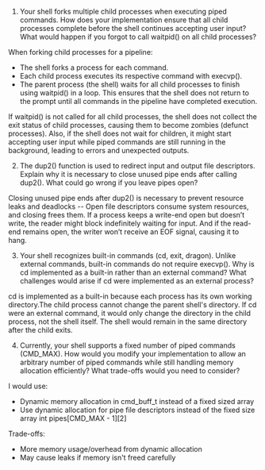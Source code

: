 1. Your shell forks multiple child processes when executing piped commands. How does your implementation ensure that all child processes complete before the shell continues accepting user input? What would happen if you forgot to call waitpid() on all child processes?

When forking child processes for a pipeline:
- The shell forks a process for each command.
- Each child process executes its respective command with execvp().
- The parent process (the shell) waits for all child processes to finish using waitpid() in a loop.
This ensures that the shell does not return to the prompt until all commands in the pipeline have completed execution.

If waitpid() is not called for all child processes, the shell does not collect the exit status of child processes, causing them to become zombies (defunct processes). Also, if the shell does not wait for children, it might start accepting user input while piped commands are still running in the background, leading to errors and unexpected outputs.

2. The dup2() function is used to redirect input and output file descriptors. Explain why it is necessary to close unused pipe ends after calling dup2(). What could go wrong if you leave pipes open?

Closing unused pipe ends after dup2() is necessary to prevent resource leaks and deadlocks -- Open file descriptors consume system resources, and closing frees them. If a process keeps a write-end open but doesn’t write, the reader might block indefinitely waiting for input. And if the read-end remains open, the writer won’t receive an EOF signal, causing it to hang.

3. Your shell recognizes built-in commands (cd, exit, dragon). Unlike external commands, built-in commands do not require execvp(). Why is cd implemented as a built-in rather than an external command? What challenges would arise if cd were implemented as an external process?

cd is implemented as a built-in because each process has its own working directory.The child process cannot change the parent shell's directory. If cd were an external command, it would only change the directory in the child process, not the shell itself. The shell would remain in the same directory after the child exits.

4. Currently, your shell supports a fixed number of piped commands (CMD_MAX). How would you modify your implementation to allow an arbitrary number of piped commands while still handling memory allocation efficiently? What trade-offs would you need to consider?

I would use:
- Dynamic memory allocation in cmd_buff_t instead of a fixed sized array
- Use dynamic allocation for pipe file descriptors instead of the fixed size array int pipes[CMD_MAX - 1][2]

Trade-offs:
- More memory usage/overhead from dynamic allocation
- May cause leaks if memory isn't freed carefully
